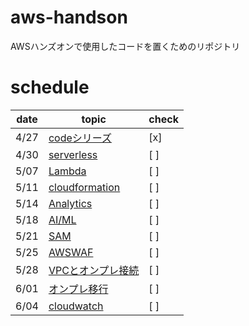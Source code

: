 # aws-handson
AWSハンズオンで使用したコードを置くためのリポジトリ

# schedule
| date | topic                                                                                                                                                                      | check | 
| ---- | -------------------------------------------------------------------------------------------------------------------------------------------------------------------------- | ----- | 
| 4/27 |  [codeシリーズ](https://pages.awscloud.com/JAPAN-event-OE-Hands-on-for-Beginners-cicd-2020-reg-event-LP.html?trk=aws_introduction_page)                                    | [x]   | 
| 4/30 | [serverless](https://pages.awscloud.com/event_JAPAN_Hands-on-for-Beginners-Serverless-2019_LP.html?trk=aws_introduction_page)                                              | [ ]   | 
| 5/07 | [Lambda](https://pages.awscloud.com/event_JAPAN_Ondemand_Hands-on-for-Beginners-Serverless-3_LP.html?trk=aws_introduction_page)                                            | [ ]   | 
| 5/11 | [cloudformation](https://pages.awscloud.com/JAPAN-event-OE-Hands-on-for-Beginners-cfn-2020-reg-event-LP.html?trk=aws_introduction_page)                                    | [ ]   | 
| 5/14 | [Analytics](https://pages.awscloud.com/JAPAN-event-OE-Hands-on-for-Beginners-Analytics-2021-reg-event.html?trk=aws_introduction_page)                                      | [ ]   | 
| 5/18 | [AI/ML](https://pages.awscloud.com/JAPAN-event-OE-Hands-on-for-Beginners-AIML-2021-reg-event.html?trk=aws_introduction_page)                                               | [ ]   | 
| 5/21 | [SAM](https://pages.awscloud.com/event_JAPAN_Ondemand_Hands-on-for-Beginners-Serverless-2_LP.html?trk=aws_introduction_page)                                               | [ ]   | 
| 5/25 | [AWSWAF](https://pages.awscloud.com/JAPAN-event-OE-Hands-on-for-Beginners-CF_WAF-2021-reg-event.html?trk=aws_introduction_page)                                            | [ ]   | 
| 5/28 | [VPCとオンプレ接続](https://pages.awscloud.com/JAPAN-event-OE-Hands-on-for-Beginners-Network2-202009-reg-event-LP.html?trk=aws_introduction_page)                          | [ ]   | 
| 6/01 | [オンプレ移行](https://pages.awscloud.com/JAPAN_FIELD_WEBINAR_Hands-on-for-Beginners-CloudEndureMigration_2020_7010z000001M1HA_Landingpage.html?trk=aws_introduction_page) | [ ]   | 
| 6/04 | [cloudwatch](https://pages.awscloud.com/JAPAN-event-OE-Hands-on-for-Beginners-monitoring-2020-reg-event-LP.html?trk=aws_introduction_page)                                 | [ ]   | 